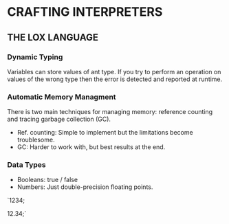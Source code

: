 # CRAFTING INTERPRETERS

## THE LOX LANGUAGE

### Dynamic Typing

Variables can store values of ant type. If you try to perform an operation on values  of the wrong type then the error is detected and reported at runtime.

### Automatic Memory Managment

There is two main techniques for managing memory: reference counting and tracing garbage collection (GC).

- Ref. counting: Simple to implement but the limitations become troublesome.
- GC: Harder to work with, but best results at the end.

### Data Types

- Booleans: true / false
- Numbers: Just double-precision floating points.

`1234;

12.34;`
